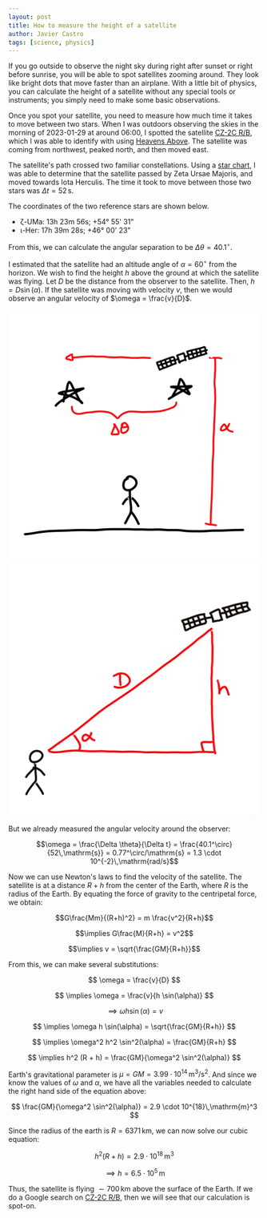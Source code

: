 ```yaml
---
layout: post
title: How to measure the height of a satellite
author: Javier Castro
tags: [science, physics]
---
```


If you go outside to observe the night sky during right after sunset or right
before sunrise, you will
be able to spot satellites zooming around.
They look like bright dots that move faster than an
airplane. With a little bit of physics, you can calculate the height of a
satellite without any special tools or instruments;
you simply need to make some basic observations.

Once you spot your satellite, you need to measure how much time it takes to move
between two stars. When I was outdoors observing the skies in the morning of 2023-01-29 at around 06:00,
I spotted the satellite
[<span style="white-space: nowrap">CZ-2C R/B</span>](https://www.heavens-above.com/orbit.aspx?satid=36089),
which I was able to identify with using
[Heavens Above](https://heavens-above.com). The satellite was coming from
northwest, peaked north, and then moved east.

The satellite's path crossed two familiar constellations.
Using a [star chart](https://www.planetarium.sfasu.edu/SFAStarCharts/SFAStarChartsPro.pdf),
I was able to determine that the satellite passed by Zeta
Ursae Majoris, and moved towards Iota Herculis. The time it took to move between those
two stars was $\Delta t = 52\,\mathrm{s}$.


The coordinates of the two reference stars are shown below.
* ζ-UMa: 13h 23m 56s; +54° 55' 31"
* ι-Her: 17h 39m 28s; +46° 00' 23"


From this, we can calculate the angular separation to be
$\Delta\theta = 40.1^\circ$.


I estimated that the satellite had an altitude
angle of $\alpha = 60^\circ$ from the
horizon. We
wish to find the height $h$ above the ground at which the satellite was flying.
Let $D$ be the distance from the observer to the satellite. Then,
$h = D \sin(\alpha)$.
If the satellite was moving with velocity $v$, then we would observe an angular
velocity of $\omega = \frac{v}{D}$.

<img src="/assets/images/satellite-height-angles.svg" alt="Satellite Height - Angles" class="centered-img">

<img src="/assets/images/satellite-height-triangle.svg" alt="Satellite Height - Triangle" class="centered-img">

But we already measured the angular velocity around the observer:

$$\omega = \frac{\Delta \theta}{\Delta t} = \frac{40.1^\circ}{52\,\mathrm{s}} = 0.77^\circ/\mathrm{s} = 1.3 \cdot 10^{-2}\,\mathrm{rad/s}$$


Now we can use Newton's laws to find the velocity of the satellite. The
satellite is at a distance $R+h$ from the center of the Earth, where $R$ is the
radius of the Earth. By equating the force of gravity to the centripetal force,
we obtain:

$$G\frac{Mm}{(R+h)^2} = m \frac{v^2}{R+h}$$

$$\implies G\frac{M}{R+h} = v^2$$

$$\implies v = \sqrt{\frac{GM}{R+h}}$$


From this, we can make several substitutions:

$$ \omega = \frac{v}{D} $$

$$ \implies \omega = \frac{v}{h \sin(\alpha)} $$

$$ \implies \omega h \sin(\alpha) = v $$

$$ \implies \omega h \sin(\alpha) = \sqrt{\frac{GM}{R+h}} $$

$$ \implies \omega^2 h^2 \sin^2(\alpha) = \frac{GM}{R+h} $$

$$ \implies h^2 (R + h) = \frac{GM}{\omega^2 \sin^2(\alpha)} $$


Earth's gravitational parameter is $\mu = GM = 3.99 \cdot 10^{14}\,\mathrm{m}^3/\mathrm{s}^2$.
And since we know the values of $\omega$ and $\alpha$,
we have
all the variables needed to calculate the right hand side of the equation
above:

$$ \frac{GM}{\omega^2 \sin^2(\alpha)} = 2.9 \cdot 10^{18}\,\mathrm{m}^3 $$

Since the radius of the earth is
$R = 6371\,\mathrm{km}$, we can now solve our cubic equation:

$$ h^2 (R + h) = 2.9 \cdot 10^{18}\,\mathrm{m}^3 $$

$$ \implies h = 6.5 \cdot 10^5\,\mathrm{m} $$


Thus, the satellite is flying $\sim 700\,\mathrm{km}$ above the surface of the Earth. If we do a
Google search on [<span style="white-space: nowrap">CZ-2C R/B</span>](https://www.heavens-above.com/orbit.aspx?satid=36089),
then we will see that our calculation is spot-on.
